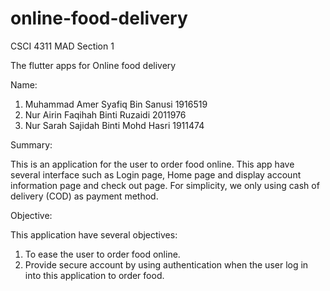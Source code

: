# online-food-delivery
CSCI 4311 MAD Section 1

The flutter apps for Online food delivery 

Name:
1. Muhammad Amer Syafiq Bin Sanusi     1916519
2. Nur Airin Faqihah Binti Ruzaidi     2011976
3. Nur Sarah Sajidah Binti Mohd Hasri  1911474

Summary:

This is an application for the user to order food online. This app have several interface such as Login page, Home page and display account information page and check out page. For simplicity, we only using cash of delivery (COD) as payment method. 

Objective:

This application have several objectives:

1. To ease the user to order food online.
2. Provide secure account by using authentication when the user log in into this application to order food.
